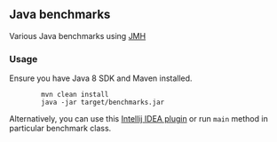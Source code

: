 ## Java benchmarks

Various Java benchmarks using [JMH](http://openjdk.java.net/projects/code-tools/jmh/)

### Usage

Ensure you have Java 8 SDK and Maven installed.

```
        mvn clean install
        java -jar target/benchmarks.jar
```

Alternatively, you can use this [Intellij IDEA plugin](https://github.com/artyushov/idea-jmh-plugin)
or run `main` method in particular benchmark class.

